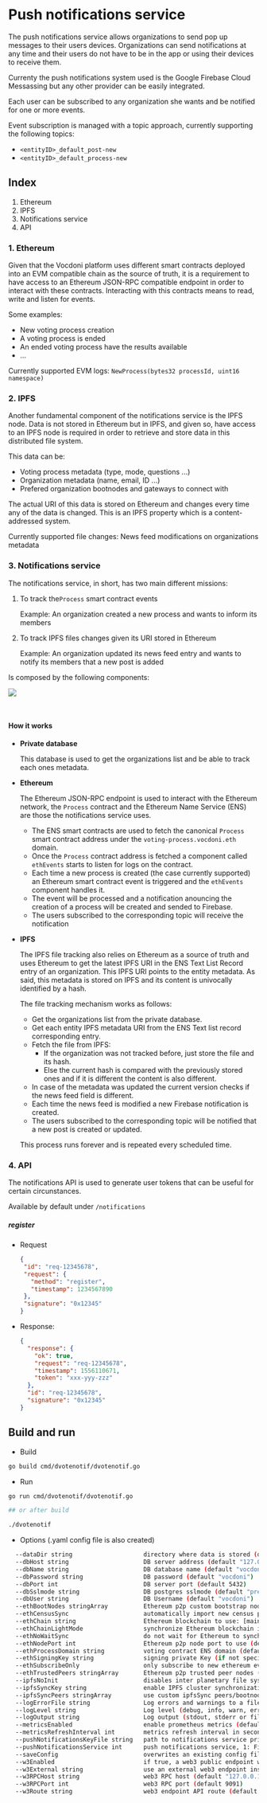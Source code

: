# Push notifications service

The push notifications service allows organizations to send pop up messages to their users devices. Organizations can send notifications at any time and their users do not have to be in the app or using their devices to receive them.

Currenty the push notifications system used is the Google Firebase Cloud Messassing but any other provider can be easily integrated.

Each user can be subscribed to any organization she wants and be notified for one or more events.

Event subscription is managed with a topic approach, currently supporting the following topics:
- `<entityID>_default_post-new`
- `<entityID>_default_process-new`

## Index

1. Ethereum
2. IPFS
3. Notifications service
4. API
    
### 1. Ethereum

Given that the Vocdoni platform uses different smart contracts deployed into an EVM compatible chain as the source of truth, it is a requirement to have access to an Ethereum JSON-RPC compatible endpoint in order to interact with these contracts.
Interacting with this contracts means to read, write and listen for events.

Some examples:
- New voting process creation
- A voting process is ended
- An ended voting process have the results available
- ...

Currently supported EVM logs: `NewProcess(bytes32 processId, uint16 namespace)`

### 2. IPFS

Another fundamental component of the notifications service is the IPFS node. Data is not stored in Ethereum but in IPFS, and given so, have access to an IPFS node is required in order to retrieve and store data in this distributed file system.

This data can be:
- Voting process metadata (type, mode, questions ...)
- Organization metadata (name, email, ID ...)
- Prefered organization bootnodes and gateways to connect with

The actual URI of this data is stored on Ethereum and changes every time any of the data is changed. This is an IPFS property which is a content-addressed system.

Currently supported file changes: News feed modifications on organizations metadata

### 3. Notifications service

The notifications service, in short, has two main different missions:

1. To track the`Process` smart contract events
    
    Example: An organization created a new process and wants to inform its members

2. To track IPFS files changes given its URI stored in Ethereum

    Example: An organization updated its news feed entry and wants to notify its members that a new post is added
    
    
Is composed by the following components:

![](https://hackmd.vocdoni.net/uploads/upload_3e17a65baa1f932ba61ad2be6d0fb741.png)

<br>

#### How it works

- **Private database**

    This database is used to get the organizations list and be able to track each ones metadata.

- **Ethereum**

    The Ethereum JSON-RPC endpoint is used to interact with the Ethereum network, the `Process` contract and the Ethereum Name Service (ENS)
    are those the notifications service uses.
    
    - The ENS smart contracts are used to fetch the canonical `Process` smart contract address under the `voting-process.vocdoni.eth` domain.
    - Once the `Process` contract address is fetched a component called `ethEvents` starts to listen for logs on the contract.
    - Each time a new process is created (the case currently supported) an Ethereum smart contract event is triggered and the `ethEvents` component
      handles it.
    - The event will be processed and a notification anouncing the creation of a process will be created and sended to Firebase.
    - The users subscribed to the corresponding topic will receive the notification
      

- **IPFS**

    The IPFS file tracking also relies on Ethereum as a source of truth and uses Ethereum to get the latest IPFS URI in the ENS Text List Record
    entry of an organization. This IPFS URI points to the entity metadata.
    As said, this metadata is stored on IPFS and its content is univocally identified by a hash.
    
    The file tracking mechanism works as follows:
    - Get the organizations list from the private database.
    - Get each entity IPFS metadata URI from the ENS Text list record corresponding entry.
    - Fetch the file from IPFS:
        - If the organization was not tracked before, just store the file and its hash.
        - Else the current hash is compared with the previously stored ones and if it is different the content is also different.
    - In case of the metadata was updated the current version checks if the news feed field is different.
    - Each time the news feed is modified a new Firebase notification is created.
    - The users subscribed to the corresponding topic will be notified that a new post is created or updated.

    This process runs forever and is repeated every scheduled time. 
          

### 4. API

The notifications API is used to generate user tokens that can be useful for certain circunstances.

Available by default under `/notifications`

##### register


- Request

     ```json
    {
      "id": "req-12345678",
      "request": {
        "method": "register",
        "timestamp": 1234567890
      },
      "signature": "0x12345"
    }
    ```
    
- Response:

    ```json
    {
      "response": {
        "ok": true,
        "request": "req-12345678",  
        "timestamp": 1556110671,
        "token": "xxx-yyy-zzz"
      },
      "id": "req-12345678",
      "signature": "0x12345"
    }
    ```


## Build and run

- Build
```bash
go build cmd/dvotenotif/dvotenotif.go
``` 
- Run

```bash
go run cmd/dvotenotif/dvotenotif.go

## or after build

./dvotenotif
```

- Options (.yaml config file is also created)

```bash
  --dataDir string                    directory where data is stored (default "/home/t480/.dvotenotif")
  --dbHost string                     DB server address (default "127.0.0.1")
  --dbName string                     DB database name (default "vocdoni")
  --dbPassword string                 DB password (default "vocdoni")
  --dbPort int                        DB server port (default 5432)
  --dbSslmode string                  DB postgres sslmode (default "prefer")
  --dbUser string                     DB Username (default "vocdoni")
  --ethBootNodes stringArray          Ethereum p2p custom bootstrap nodes (enode://<pubKey>@<ip>[:port])
  --ethCensusSync                     automatically import new census published on the smart contract
  --ethChain string                   Ethereum blockchain to use: [mainnet goerli xdai xdaistage sokol] (default "sokol")
  --ethChainLightMode                 synchronize Ethereum blockchain in light mode
  --ethNoWaitSync                     do not wait for Ethereum to synchronize (for testing only)
  --ethNodePort int                   Ethereum p2p node port to use (default 30303)
  --ethProcessDomain string           voting contract ENS domain (default "voting-process.vocdoni.eth")
  --ethSigningKey string              signing private Key (if not specified the Ethereum keystore will be used)
  --ethSubscribeOnly                  only subscribe to new ethereum events (do not read past log)
  --ethTrustedPeers stringArray       Ethereum p2p trusted peer nodes (enode://<pubKey>@<ip>[:port])
  --ipfsNoInit                        disables inter planetary file system support
  --ipfsSyncKey string                enable IPFS cluster synchronization using the given secret key
  --ipfsSyncPeers stringArray         use custom ipfsSync peers/bootnodes for accessing the DHT
  --logErrorFile string               Log errors and warnings to a file
  --logLevel string                   Log level (debug, info, warn, error, fatal) (default "info")
  --logOutput string                  Log output (stdout, stderr or filepath) (default "stdout")
  --metricsEnabled                    enable prometheus metrics (default true)
  --metricsRefreshInterval int        metrics refresh interval in seconds (default 10)
  --pushNotificationsKeyFile string   path to notifications service private key file
  --pushNotificationsService int      push notifications service, 1: Firebase (default 1)
  --saveConfig                        overwrites an existing config file with the CLI provided flags
  --w3Enabled                         if true, a web3 public endpoint will be enabled (default true)
  --w3External string                 use an external web3 endpoint instead of the local one. Supported protocols: http(s)://, ws(s):// and IPC filepath
  --w3RPCHost string                  web3 RPC host (default "127.0.0.1")
  --w3RPCPort int                     web3 RPC port (default 9091)
  --w3Route string                    web3 endpoint API route (default "/web3")
```